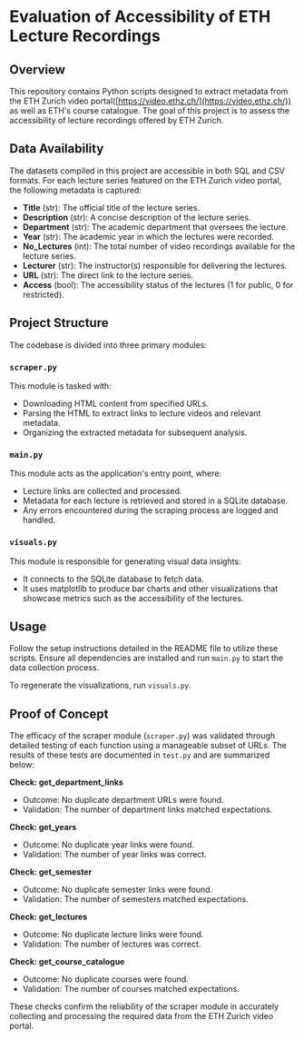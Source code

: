 # Evaluation of Accessibility of ETH Lecture Recordings

## Overview
This repository contains Python scripts designed to extract metadata from the ETH Zurich video portal([https://video.ethz.ch/](https://video.ethz.ch/)) as well as ETH's course catalogue. The goal of this project is to assess the accessibility of lecture recordings offered by ETH Zurich.

## Data Availability
The datasets compiled in this project are accessible in both SQL and CSV formats. For each lecture series featured on the ETH Zurich video portal, the following metadata is captured:
- **Title** (str): The official title of the lecture series.
- **Description** (str): A concise description of the lecture series.
- **Department** (str): The academic department that oversees the lecture.
- **Year** (str): The academic year in which the lectures were recorded.
- **No_Lectures** (int): The total number of video recordings available for the lecture series.
- **Lecturer** (str): The instructor(s) responsible for delivering the lectures.
- **URL** (str): The direct link to the lecture series.
- **Access** (bool): The accessibility status of the lectures (1 for public, 0 for restricted).

## Project Structure
The codebase is divided into three primary modules:

### `scraper.py`
This module is tasked with:
- Downloading HTML content from specified URLs.
- Parsing the HTML to extract links to lecture videos and relevant metadata.
- Organizing the extracted metadata for subsequent analysis.

### `main.py`
This module acts as the application's entry point, where:
- Lecture links are collected and processed.
- Metadata for each lecture is retrieved and stored in a SQLite database.
- Any errors encountered during the scraping process are logged and handled.

### `visuals.py`
This module is responsible for generating visual data insights:
- It connects to the SQLite database to fetch data.
- It uses matplotlib to produce bar charts and other visualizations that showcase metrics such as the accessibility of the lectures.

## Usage
Follow the setup instructions detailed in the README file to utilize these scripts. Ensure all dependencies are installed and run `main.py` to start the data collection process.

To regenerate the visualizations, run `visuals.py`.

## Proof of Concept
The efficacy of the scraper module (`scraper.py`) was validated through detailed testing of each function using a manageable subset of URLs. The results of these tests are documented in `test.py` and are summarized below:

**Check: get_department_links**
  - Outcome: No duplicate department URLs were found.
  - Validation: The number of department links matched expectations.

**Check: get_years**
  - Outcome: No duplicate year links were found.
  - Validation: The number of year links was correct.

**Check: get_semester**
  - Outcome: No duplicate semester links were found.
  - Validation: The number of semesters matched expectations.

**Check: get_lectures**
  - Outcome: No duplicate lecture links were found.
  - Validation: The number of lectures was correct.

**Check: get_course_catalogue**
  - Outcome: No duplicate courses were found.
  - Validation: The number of courses matched expectations.

These checks confirm the reliability of the scraper module in accurately collecting and processing the required data from the ETH Zurich video portal.
